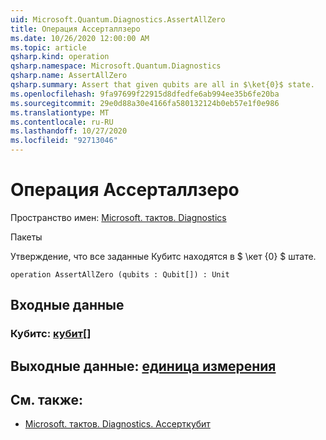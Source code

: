 ```yaml
---
uid: Microsoft.Quantum.Diagnostics.AssertAllZero
title: Операция Ассерталлзеро
ms.date: 10/26/2020 12:00:00 AM
ms.topic: article
qsharp.kind: operation
qsharp.namespace: Microsoft.Quantum.Diagnostics
qsharp.name: AssertAllZero
qsharp.summary: Assert that given qubits are all in $\ket{0}$ state.
ms.openlocfilehash: 9fa97699f22915d8dfedfe6ab994ee35b6fe20ba
ms.sourcegitcommit: 29e0d88a30e4166fa580132124b0eb57e1f0e986
ms.translationtype: MT
ms.contentlocale: ru-RU
ms.lasthandoff: 10/27/2020
ms.locfileid: "92713046"
---
```

# <a name="assertallzero-operation"></a>Операция Ассерталлзеро

Пространство имен: [Microsoft. тактов. Diagnostics](xref:Microsoft.Quantum.Diagnostics)

Пакеты [](https://nuget.org/packages/)


Утверждение, что все заданные Кубитс находятся в $ \кет {0} $ штате.

```qsharp
operation AssertAllZero (qubits : Qubit[]) : Unit
```


## <a name="input"></a>Входные данные

### <a name="qubits--qubit"></a>Кубитс: [кубит](xref:microsoft.quantum.lang-ref.qubit)[]





## <a name="output--unit"></a>Выходные данные: [единица измерения](xref:microsoft.quantum.lang-ref.unit)



## <a name="see-also"></a>См. также:

- [Microsoft. тактов. Diagnostics. Ассерткубит](xref:Microsoft.Quantum.Diagnostics.AssertQubit)